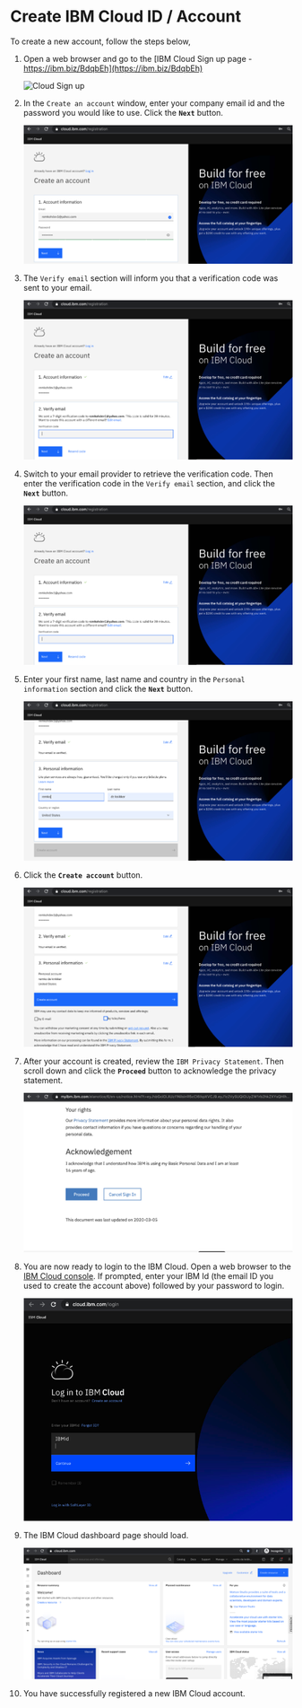 # Create IBM Cloud ID / Account

To create a new account, follow the steps below,

1. Open a web browser and go to the [IBM Cloud Sign up page - https://ibm.biz/BdqbEh](https://ibm.biz/BdqbEh)

   ![Cloud Sign up](../.gitbook/generic/ibm-cloud-sign-up.png)

1. In the `Create an account` window, enter your company email id and the password you would like to use. Click the **`Next`** button.

    ![IBM Cloud Registration](../.gitbook/images/register/create-account.png)

1. The `Verify email` section will inform you that a verification code was sent to your email.

    ![IBM Cloud Registration](../.gitbook/images/register/verify-email.png)

1. Switch to your email provider to retrieve the verification code. Then enter the verification code in the `Verify email` section, and click the **`Next`** button.

    ![IBM Cloud Registration](../.gitbook/images/register/verify-email.png)

1. Enter your first name, last name and country in the `Personal information` section and click the **`Next`** button.

    ![IBM Cloud Registration](../.gitbook/images/register/personal-information.png)

1. Click the **`Create account`** button.

    ![IBM Cloud Registration](../.gitbook/images/register/create.png)

1. After your account is created, review the `IBM Privacy Statement`. Then scroll down and click the **`Proceed`** button to acknowledge the privacy statement.

    ![IBM Cloud Registration](../.gitbook/images/register/privacy-acknowledge.png)

1. You are now ready to login to the IBM Cloud. Open a web browser to the [IBM Cloud console](https://cloud.ibm.com). If prompted, enter your IBM Id (the email ID you used to create the account above) followed by your password to login.

    ![IBM Cloud Registration](../.gitbook/images/register/login.png)

1. The IBM Cloud dashboard page should load.

    ![IBM Cloud Registration](../.gitbook/images/register/dashboard.png)

1. You have successfully registered a new IBM Cloud account.
